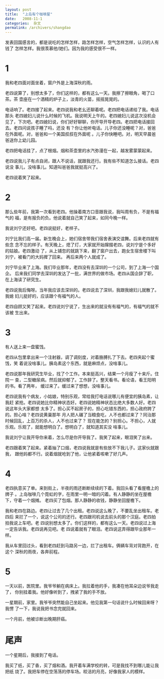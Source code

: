 ```yaml
---
layout: post
title:  "上岛有个咖啡屋"
date:   2008-11-1
categories:  杂文
permalink: /archivers/shangdao
---
```


发表回国感言的，都是说吃的怎样怎样，路怎样怎样，空气怎样怎样，认识的人有钱了
怎样怎样。我很羡慕他/她们。因为我的感受很不一样。


# 1

我和老四面对面坐着，窗户外是上海深秋的雨。

老四说算了，别想太多了，你们这样的，都有这么一天。我擦了擦眼角，喝了口茶。茶
壶座在一个酒精的炉子上，淡青的火苗，摇摇晃晃的。

电话响了。老四接了起来。老四说我和老幺还聊着呢。老四把电话递给了我。电话那头
老四媳妇儿说什么时候的飞机。我说明天上午的。老四媳妇儿说这次没机会见了，下次吧。老四媳妇说，你们好好聊聊，你开导开导老四。老四把电话接回去。老四问说孩子睡了吗，还没
有？你让他听电话。儿子你还没睡呢？对，爸爸在外面呢。对，爸爸和一个美国叔叔在外面呢
。儿子你快睡吧。对，明天早晨爸爸送你上幼儿园。

老四把电话挂了，点了根烟。烟和茶壶里的水汽弥漫在一起，越发雾蒙蒙起来。

老四说我儿子有点自闭，跟人不说话，就跟我还行。我有些不知道怎么接话。老四说没
事儿，没啥事儿。知道叫爸爸我就挺高兴了。

老四说着笑了起来。


# 2

那么些年前，我第一次看到老四。他操着南方口音跟我说，我叫周有负，不是有福气的
福，是有报负的负。他说着就自己笑了起来，如同今晚一样。

我说刘宁还好吧。老四说挺好，老样子。

刘宁比我们高一届。新生晚会上，她们宿舍带我们宿舍表演交谊舞。后来老四就有些念
念不忘的样子。有天晚上，熄了灯，大家就开始撺掇老四，说刘宁是个多好的姑娘。老四激动
了，从上铺忽的就跳下来，翻了窗户出去，跑女生宿舍楼下叫刘宁，被看门的大妈撵了回来。
再后来两个人就成了。

刘宁毕业来了上海。我们毕业那年，老四没有去深圳的一个公司，到了上海一个国企。
后来我们同学去深圳的发达了一批，满世界的做市场。老四从国企辞了职，在上海读了研究生。

老四说我后悔呀。当年我应该去深圳的。老四说去了深圳，我跟我媳妇儿就散了。我媳
妇儿挺好的，应该跟个有福气的人。

老四自顾又笑了起来。老四说刘宁说了，生出来的就没有有福气的，有福气的就不该被
生出来。


# 3

有人送上来一盘蜜饯。

老四从包里拿出来一个注射器，调了调刻度，对着胳膊扎了下去。老四夹起个蜜饯，笑
着说没啥事儿。胰岛素这个东西，就是麻烦点，没啥事儿。

老四说那年我研究生毕业，找了个工作。本来挺高兴，结果一个月瘦了十来斤。住院一
查，二型糖尿病。然后就抑郁了。工作辞了。整天看书。看论语，看王阳明的书。看了两年，
缓过来了。缓过来了想想，没啥事儿。

老四说我有个病友，小姑娘，特别乐观，常给我打电话说哪儿有便宜的胰岛素，让我赶
紧抢。老四说她比你精神状态好。老四说她精神状态比绝大多数人好。老四说这年头大家都想
太多了。担心买不起房子的，担心吃错东西的，担心政府跨了的。担心啥？老四说黄巢那年
月人把人碾了当粮食吃，人不也都过来了？同治那时候回乱，上百万的杀人，人不也过来了？
现在能怎的？别担心。不担心，人就乐观。乐观了，就能想明白了。想明白了，就知道其实没
啥事儿。

我说刘宁让我开导你来着，怎么尽是你开导我了。我笑了起来，眼泪笑了出来。

老四跟着笑了起来。紧着抽了口烟，老四说我就是有些放不下我儿子。这家伙就跟我，
跟他妈都不行。说着烟就呛到了他，让他紧着咳嗽了好几声。


# 4

老四执意买了单。来到街上，半夜的雨还断断续续的下着。我回头看了看屋檐上的牌子
。上岛咖啡几个霓虹的字，在雨里一明一暗的闪着。有人静静的坐在屋檐下，守着一个烟摊。
老四买了包烟。那人静静的收钱，静静坐回屋檐下。

我和老四在路边。老四让过去了几个出租。老四说这么晚了，不要乱坐出租车。老四后
来拦了一个，说这个公司的还行。老四跟司机说去前头的那个汉庭。老四拍拍我说上车吧。老
四说别想太多了。你们这样的，都有这么一天。老四说过上海一定告诉我。老四说再见吧。老
四说着就有了眼泪。老四说这弄得跟毕业那年一样。

我从车里回过头，看到老四赶到马路另一边，拦了出租车。俩辆车背对背跑开，在这个
深秋的雨夜，各奔前程。


# 5

一天以前，医院里。我爷爷躺在病床上。我拉着他的手，我凑在他耳朵边说爷我走了，
你别挂着我。他好像听到了，拽紧了我的手不放。

一星期前，家里。我爷爷突然能自己坐起来。他见我第一句话说什么时候回来呀？我愣
了一下，我说我把书念完就回来。

一个月前，他被诊断出晚期肝癌。


# 尾声

一个星期后，我接到了电话。

我买了纸，买了香，买了烟和酒。我开着车满学校的转，可是我找不到哪儿能让我把纸
烧了。我把车停在空荡荡的停车场。皎洁的月亮，好像我家人的模样。

